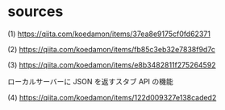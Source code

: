 # sources

(1)
https://qiita.com/koedamon/items/37ea8e9175cf0fd62371

(2)
https://qiita.com/koedamon/items/fb85c3eb32e7838f9d7c

(3)
https://qiita.com/koedamon/items/e8b3482811f275264592

ローカルサーバーに JSON を返すスタブ API の機能

(4)
https://qiita.com/koedamon/items/122d009327e138caded2
